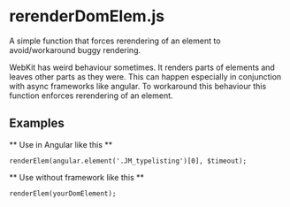 # rerenderDomElem.js
A simple function that forces rerendering of an element to avoid/workaround buggy rendering.

WebKit has weird behaviour sometimes. It renders parts of elements and leaves other parts as they were. This can happen especially in conjunction with async frameworks like angular.
To workaround this behaviour this function enforces rerendering of an element.


## Examples


** Use in Angular like this **

`renderElem(angular.element('.JM_typelisting')[0], $timeout);`

** Use without framework like this **

`renderElem(yourDomElement);`
